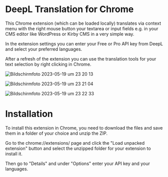 # DeepL Translation for Chrome
 This Chrome extension (which can be loaded locally) translates via context menu with the right mouse button your textarea or input fields e.g. in your CMS editor like WordPress or Kirby CMS in a very simple way.
 
 In the extension settings you can enter your Free or Pro API key from DeepL and select your preferred languages.
 
 After a refresh of the extension you can use the translation tools for your text selection by right clicking in Chrome.
 
 ![Bildschirmfoto 2023-05-19 um 23 20 13](https://github.com/mountbatt/deepl-translation-chrome/assets/2411246/72d4ab0a-4fcd-4857-869f-e159b37ea931)
 
![Bildschirmfoto 2023-05-19 um 23 21 04](https://github.com/mountbatt/deepl-translation-chrome/assets/2411246/a34451ff-e0f5-4902-8500-472cc1f8e776)

![Bildschirmfoto 2023-05-19 um 23 22 33](https://github.com/mountbatt/deepl-translation-chrome/assets/2411246/3e3b7d03-2b7b-4ee8-8712-dd42419b365d)

# Installation

To install this extension in Chrome, you need to download the files and save them in a folder of your choice and unzip the ZIP. 

Go to the chrome://extensions/ page and click the "Load unpacked extension" button and select the unzipped folder for your extension to install it.

Then go to "Details" and under "Options" enter your API key and your languages.
